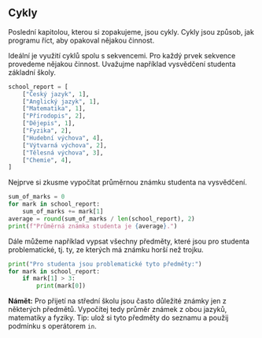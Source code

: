 ## Cykly

Poslední kapitolou, kterou si zopakujeme, jsou cykly. Cykly jsou způsob, jak programu říct, aby opakoval nějakou činnost.

Ideální je využití cyklů spolu s sekvencemi. Pro každý prvek sekvence provedeme nějakou činnost. Uvažujme například vysvědčení studenta základní školy.

```py
school_report = [
    ["Český jazyk", 1],
    ["Anglický jazyk", 1],
    ["Matematika", 1],
    ["Přírodopis", 2],
    ["Dějepis", 1],
    ["Fyzika", 2],
    ["Hudební výchova", 4],
    ["Výtvarná výchova", 2],
    ["Tělesná výchova", 3],
    ["Chemie", 4],
]
```

Nejprve si zkusme vypočítat průměrnou známku studenta na vysvědčení.

```py
sum_of_marks = 0
for mark in school_report:
    sum_of_marks += mark[1]
average = round(sum_of_marks / len(school_report), 2)
print(f"Průměrná známka studenta je {average}.")
```

Dále můžeme například vypsat všechny předměty, které jsou pro studenta problematické, tj. ty, ze kterých má známku horší než trojku.

```py
print("Pro studenta jsou problematické tyto předměty:")
for mark in school_report:
    if mark[1] > 3:
        print(mark[0])
```

**Námět:** Pro přijetí na střední školu jsou často důležité známky jen z některých předmětů. Vypočítej tedy průměr známek z obou jazyků, matematiky a fyziky. Tip: ulož si tyto předměty do seznamu a použij podmínku s operátorem `in`.
